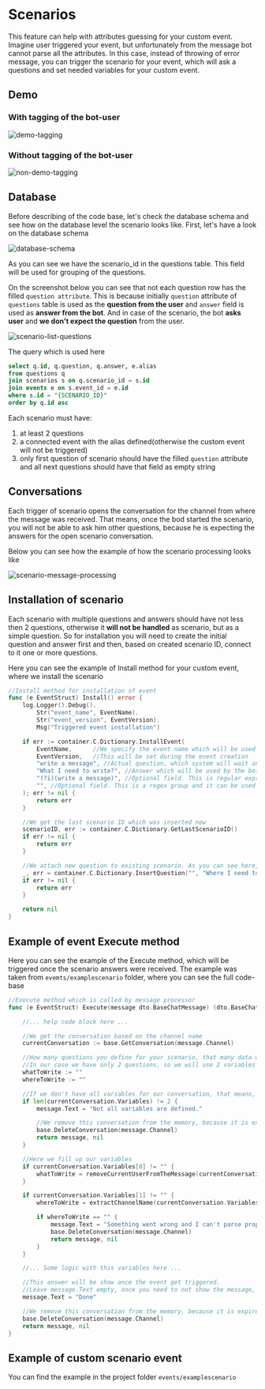 # Scenarios
This feature can help with attributes guessing for your custom event. 
Imagine user triggered your event, but unfortunately from the message bot cannot parse all the attributes. In this case, instead of throwing of error message, you can trigger the scenario for your event, which will ask a questions and set needed variables for your custom event.

## Demo
### With tagging of the bot-user
![demo-tagging](images/scenario-demo-tagging.gif)

### Without tagging of the bot-user
![non-demo-tagging](images/scenario-demo-without-tagging.gif)

## Database
Before describing of the code base, let's check the database schema and see how on the database level the scenario looks like.
First, let's have a look on the database schema

![database-schema](images/database-structure.png)

As you can see we have the scenario_id in the questions table. This field will be used for grouping of the questions.

On the screenshot below you can see that not each question row has the filled `question attribute`. This is because initially `question` attribute of `questions` table is used as the **question from the user** and `answer` field is used as **answer from the bot**.
And in case of the scenario, the bot **asks user** and **we don't expect the question** from the user.
 
![scenario-list-questions](images/scenario-list-questions.png)

The query which is used here

```sql
select q.id, q.question, q.answer, e.alias
from questions q
join scenarios s on q.scenario_id = s.id
join events e on s.event_id = e.id
where s.id = "{SCENARIO_ID}"
order by q.id asc
```

Each scenario must have:
1. at least 2 questions
2. a connected event with the alias defined(otherwise the custom event will not be triggered)
3. only first question of scenario should have the filled `question` attribute and all next questions should have that field as empty string

## Conversations
Each trigger of scenario opens the conversation for the channel from where the message was received. That means, once the bod started the scenario, you will not be able to ask him other questions, because he is expecting the answers for the open scenario conversation.

Below you can see how the example of how the scenario processing looks like

![scenario-message-processing](images/scenario-message-processing.png)

## Installation of scenario
Each scenario with multiple questions and answers should have not less then 2 questions, otherwise it **will not be handled** as scenario, but as a simple question.
So for installation you will need to create the initial question and answer first and then, based on created scenario ID, connect to it one or more questions.

Here you can see the example of Install method for your custom event, where we install the scenario

```go
//Install method for installation of event
func (e EventStruct) Install() error {
	log.Logger().Debug().
		Str("event_name", EventName).
		Str("event_version", EventVersion).
		Msg("Triggered event installation")

	if err := container.C.Dictionary.InstallEvent(
		EventName,      //We specify the event name which will be used for scenario generation
		EventVersion,   //This will be set during the event creation
		"write a message", //Actual question, which system will wait and which will trigger our event
		"What I need to write?", //Answer which will be used by the bot
		"(?i)(write a message)", //Optional field. This is regular expression which can be used for question parsing.
		"", //Optional field. This is a regex group and it can be used for parsing the match group from the regexp result
	); err != nil {
		return err
	}

    //We get the last scenario ID which was inserted now
	scenarioID, err := container.C.Dictionary.GetLastScenarioID()
	if err != nil {
		return err
	}

    //We attach new question to existing scenario. As you can see here, the second question is without `question` attribute
	_, err = container.C.Dictionary.InsertQuestion("", "Where I need to post this message? If it's channel, the channel should be public.", scenarioID, "", "")
	if err != nil {
		return err
	}

	return nil
}
```

## Example of event Execute method
Here you can see the example of the Execute method, which will be triggered once the scenario answers were received.
The example was taken from `evemts/examplescenario` folder, where you can see the full code-base

```go
//Execute method which is called by message processor
func (e EventStruct) Execute(message dto.BaseChatMessage) (dto.BaseChatMessage, error) {

    //... help code block here ...

    //We get the conversation based on the channel name
	currentConversation := base.GetConversation(message.Channel)

    //How many questions you define for your scenario, that many data will be set in variables of your Conversation.
    //In our case we have only 2 questions, so we will use 2 variables
	whatToWrite := ""
	whereToWrite := ""

    //If we don't have all variables for our conversation, that means, we didn't received answers for all questions of our scenario
	if len(currentConversation.Variables) != 2 {
        message.Text = "Not all variables are defined."

        //We remove this conversation from the memory, because it is expired. You must do this, otherwise bot will think that this conversation is still opened.
        base.DeleteConversation(message.Channel)
        return message, nil
	}

    //Here we fill up our variables
    if currentConversation.Variables[0] != "" {
        whatToWrite = removeCurrentUserFromTheMessage(currentConversation.Variables[0])
    }

    if currentConversation.Variables[1] != "" {
        whereToWrite = extractChannelName(currentConversation.Variables[1])

        if whereToWrite == "" {
            message.Text = "Something went wrong and I can't parse properly the channel name."
            base.DeleteConversation(message.Channel)
            return message, nil
        }
    }

	//... Some logic with this variables here ...

	//This answer will be show once the event get triggered.
	//Leave message.Text empty, once you need to not show the message, once this event get triggered.
	message.Text = "Done"

	//We remove this conversation from the memory, because it is expired. You must do this, otherwise bot will think that this conversation is still opened.
	base.DeleteConversation(message.Channel)
	return message, nil
}
```

## Example of custom scenario event
You can find the example in the project folder `events/examplescenario`
